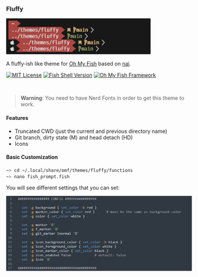### Fluffy
<div>
  <img src=".pastes/fluff.png"/>
</div>

A fluffy-ish like theme for [Oh My Fish](https://github.com/oh-my-fish/oh-my-fish) based on [nai](https://github.com/oh-my-fish/theme-nai).

[![MIT License](https://img.shields.io/badge/license-MIT-007EC7.svg?color=%237CAFC2&style=flat-square)](/LICENSE)
[![Fish Shell Version](https://img.shields.io/badge/fish-v3.0.0-007EC7.svg?color=%237CAFC2&style=flat-square)](https://fishshell.com)
[![Oh My Fish Framework](https://img.shields.io/badge/Oh%20My%20Fish-Framework-007EC7.svg?color=%237CAFC2&style=flat-square)](https://www.github.com/oh-my-fish/oh-my-fish)

<br/>

> **Warning**:
> You need to have Nerd Fonts in order to get this theme to work.

#### Features

- Truncated CWD (just the current and previous directory name)
- Git branch, dirty state (M) and head detach (HD)
- Icons

####  Basic Customization
```bash
~> cd ~/.local/share/omf/themes/fluffy/functions
~> nano fish_prompt.fish
```
You will see different settings that you can set:
<div>
  <img src=".pastes/2022-06-28-18-39-13.png"/>
</div>

<br/>

